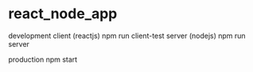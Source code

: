 # react_node_app

development
client (reactjs)
npm run client-test
server (nodejs)
npm run server

production
npm start
